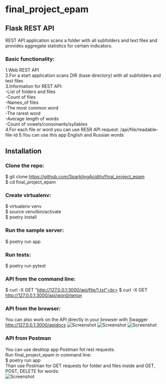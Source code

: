 # final_project_epam

## Flask REST API
REST API application scans a folder with all subfolders and text files and provides aggregate statistics for certain indicators.<br>

### Basic functionality:<br>
1.Web REST API<br>
2.For a start application scans DIR (base directory) with all subfolders and text files<br>
3.Information for REST API:<br>
  -List of folders and files<br>
	-Count of files<br>
	-Names_of files<br>
	-The most common word<br>
	-The rarest word<br>
	-Average length of words<br>
	-Count of vowels/consonants/syllables<br>
4.For each file or word you can use RESR API request: 	/api/file/readable-file-id 
5.You can use this app English and Russian words


## Installation
### Clone the repo:<br>

$ git clone https://github.com/SparklingAcidity/final_project_epam<br>
$ cd final_project_epam<br>


### Create virtualenv:<br>
$ virtualenv venv<br>
$ source venv/bin/activate<br>
$ poetry install<br>


### Run the sample server:<br>
$ poetry run app<br>


### Run tests:<br>
$ poetry run pytest<br>

### API from the command line:
$ curl -X GET "http://127.0.0.1:3000/api/file/1.txt"<br>
$ curl -X GET http://127.0.0.1:3000/api/word/питон


### API from the browser:
You can also work on the API directly in your browser with Swagger
http://127.0.0.1:3000/apidocs
![Screenshot](https://github.com/SparklingAcidity/final_project_epam/blob/for_testing/image/Снимок%20экрана%202021-05-20%20в%2020.27.29.png)
![Screenshot](https://github.com/SparklingAcidity/final_project_epam/blob/for_testing/image/Снимок%20экрана%202021-05-20%20в%2020.26.45.png)
![Screenshot](https://github.com/SparklingAcidity/final_project_epam/blob/for_testing/image/Снимок%20экрана%202021-05-20%20в%2020.27.22.png)

### API from Postman
You can use desktop app Postman fot rest requests.<br>
Run final_project_epam in command line:<br>
$ poetry run app<br>
Than use Postman for GET requests for folder and files inside and GET, POST, DELETE for words:<br>
![Screenshot](https://github.com/SparklingAcidity/final_project_epam/blob/for_testing/image/Снимок%20экрана%202021-05-20%20в%2010.30.15.png)
